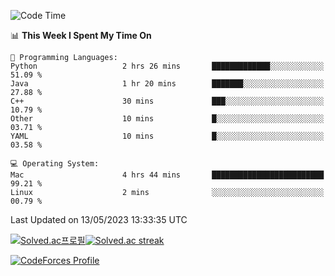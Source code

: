 
<!--START_SECTION:waka-->
![Code Time](http://img.shields.io/badge/Code%20Time-2%2C697%20hrs%2017%20mins-blue)

📊 **This Week I Spent My Time On** 

```text
💬 Programming Languages: 
Python                   2 hrs 26 mins       █████████████░░░░░░░░░░░░   51.09 % 
Java                     1 hr 20 mins        ███████░░░░░░░░░░░░░░░░░░   27.88 % 
C++                      30 mins             ███░░░░░░░░░░░░░░░░░░░░░░   10.79 % 
Other                    10 mins             █░░░░░░░░░░░░░░░░░░░░░░░░   03.71 % 
YAML                     10 mins             █░░░░░░░░░░░░░░░░░░░░░░░░   03.58 % 

💻 Operating System: 
Mac                      4 hrs 44 mins       █████████████████████████   99.21 % 
Linux                    2 mins              ░░░░░░░░░░░░░░░░░░░░░░░░░   00.79 % 
```


 Last Updated on 13/05/2023 13:33:35 UTC
<!--END_SECTION:waka-->


[![Solved.ac프로필](http://mazassumnida.wtf/api/generate_badge?boj=hckim96)](https://solved.ac/hckim96)[![Solved.ac streak](http://mazandi.herokuapp.com/api?handle=hckim96&theme=dark)](https://solved.ac/hckim96)


[![CodeForces Profile](https://cf.leed.at?id=hckim96)](https://codeforces.com/profile/hckim96)

